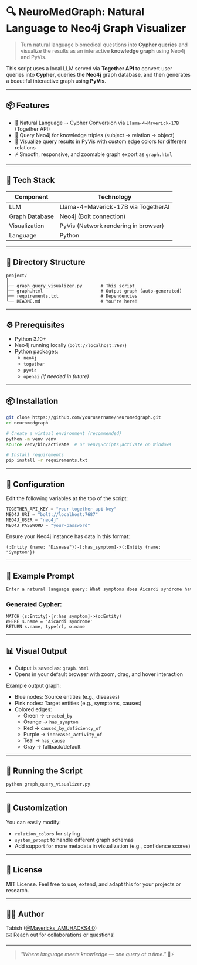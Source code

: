 # 🔍 NeuroMedGraph: Natural Language to Neo4j Graph Visualizer

> Turn natural language biomedical questions into **Cypher queries** and visualize the results as an interactive **knowledge graph** using Neo4j and PyVis.

This script uses a local LLM served via **Together API** to convert user queries into **Cypher**, queries the **Neo4j** graph database, and then generates a beautiful interactive graph using **PyVis**.

---

## 📦 Features

- 🔁 Natural Language ➝ Cypher Conversion via `Llama-4-Maverick-17B` (Together API)
- 🔗 Query Neo4j for knowledge triples (subject → relation → object)
- 🎨 Visualize query results in PyVis with custom edge colors for different relations
- ⚡ Smooth, responsive, and zoomable graph export as `graph.html`

---

## 🚀 Tech Stack

| Component      | Technology                             |
|----------------|----------------------------------------|
| LLM            | Llama-4-Maverick-17B via TogetherAI    |
| Graph Database | Neo4j (Bolt connection)                |
| Visualization  | PyVis (Network rendering in browser)   |
| Language       | Python                                 |

---

## 📁 Directory Structure

```
project/
│
├── graph_query_visualizer.py       # This script
├── graph.html                      # Output graph (auto-generated)
├── requirements.txt                # Dependencies
└── README.md                       # You're here!
```

---

## ⚙️ Prerequisites

- Python 3.10+
- Neo4j running locally (`bolt://localhost:7687`)
- Python packages:
  - `neo4j`
  - `together`
  - `pyvis`
  - `openai` *(if needed in future)*

---

## 📦 Installation

```bash
git clone https://github.com/yourusername/neuromedgraph.git
cd neuromedgraph

# Create a virtual environment (recommended)
python -m venv venv
source venv/bin/activate  # or venv\Scripts\activate on Windows

# Install requirements
pip install -r requirements.txt
```

---

## 🧠 Configuration

Edit the following variables at the top of the script:

```python
TOGETHER_API_KEY = "your-together-api-key"
NEO4J_URI = "bolt://localhost:7687"
NEO4J_USER = "neo4j"
NEO4J_PASSWORD = "your-password"
```

Ensure your Neo4j instance has data in this format:
```
(:Entity {name: "Disease"})-[:has_symptom]->(:Entity {name: "Symptom"})
```

---

## 💬 Example Prompt

```bash
Enter a natural language query: What symptoms does Aicardi syndrome have?
```

### Generated Cypher:

```cypher
MATCH (s:Entity)-[r:has_symptom]->(o:Entity)
WHERE s.name = 'Aicardi syndrome'
RETURN s.name, type(r), o.name
```

---

## 📊 Visual Output

- Output is saved as: `graph.html`
- Opens in your default browser with zoom, drag, and hover interaction

Example output graph:
- Blue nodes: Source entities (e.g., diseases)
- Pink nodes: Target entities (e.g., symptoms, causes)
- Colored edges:
  - Green → `treated_by`
  - Orange → `has_symptom`
  - Red → `caused_by_deficiency_of`
  - Purple → `increases_activity_of`
  - Teal → `has_cause`
  - Gray → fallback/default

---

## 🧪 Running the Script

```bash
python graph_query_visualizer.py
```

---

## 🧩 Customization

You can easily modify:
- `relation_colors` for styling
- `system_prompt` to handle different graph schemas
- Add support for more metadata in visualization (e.g., confidence scores)

---

## 📝 License

MIT License. Feel free to use, extend, and adapt this for your projects or research.

---

## 👨‍💻 Author

Tabish ([@Mavericks_AMUHACKS4.0](https://github.com/yourusername))  
✉️ Reach out for collaborations or questions!

---

> _"Where language meets knowledge — one query at a time."_ 🧠⚡

```
